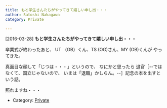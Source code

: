 ```yaml
---
title: もと学生さんたちがやってきて嬉しい申し出・・・
author: Satoshi Nakagawa
category: Private

---
```


[2016-03-28] **もと学生さんたちがやってきて嬉しい申し出・・・** 

 卒業式が終わったあと、
UT （OB）くん、TS (OG)さん、MY (OB)くんが
やってきた。

 真面目な顔して「じつは・・・」というので、
なにかと思ったら
退官［--ではなくて、国立じゃないので、
いまは「退職」かしらん。--］記念の本を出すという話。

 照れますね・・・

- Category: [Private](https://merapano.github.io/categories.html#Private)

